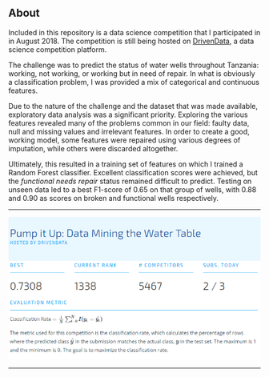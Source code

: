 ## About

Included in this repository is a data science competition that I participated in in August 2018. The competition is still being hosted on [DrivenData](https://www.drivendata.org/competitions/7/pump-it-up-data-mining-the-water-table/submissions/ "Driven Data"), a data science competition platform. 

The challenge was to predict the status of water wells throughout Tanzania: working, not working, or working but in need of repair. In what is obviously a classification problem, I was provided a mix of categorical and continuous features.

Due to the nature of the challenge and the dataset that was made available, exploratory data analysis was a significant priority. Exploring the various features revealed many of the problems common in our field: faulty data, null and missing values and irrelevant features. In order to create a good, working model, some features were repaired using various degrees of imputation, while others were discarded altogether. 

Ultimately, this resulted in a training set of features on which I trained a Random Forest classifier. Excellent classification scores were achieved, but the *functional needs repair* status remained difficult to predict. Testing on unseen data led to a best F1-score of 0.65 on that group of wells, with 0.88 and 0.90 as scores on broken and functional wells respectively.


___

![Score](https://github.com/YouriImm/DrivenData---Water-Pumps/blob/master/img/DD_results.PNG?raw=true)

___
